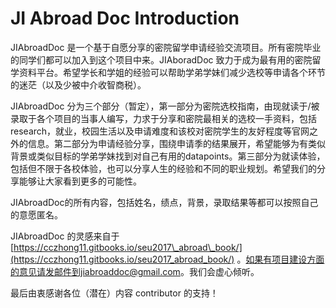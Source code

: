 # JI Abroad Doc Introduction

JIAbroadDoc 是一个基于自愿分享的密院留学申请经验交流项目。所有密院毕业的同学们都可以加入到这个项目中来。JIAboradDoc 致力于成为最有用的密院留学资料平台。希望学长和学姐的经验可以帮助学弟学妹们减少选校等申请各个环节的迷茫（以及少被中介收智商税）。

JIAbroadDoc 分为三个部分（暂定），第一部分为密院选校指南，由现就读于/被录取于各个项目的当事人编写，力求于分享和密院最相关的选校一手资料，包括research，就业，校园生活以及申请难度和该校对密院学生的友好程度等官网之外的信息。第二部分为申请经验分享，围绕申请季的结果展开，希望能够为有类似背景或类似目标的学弟学妹找到对自己有用的datapoints。第三部分为就读体验，包括但不限于各校体验，也可以分享人生的经验和不同的职业规划。希望我们的分享能够让大家看到更多的可能性。

JIAbroadDoc的所有内容，包括姓名，绩点，背景，录取结果等都可以按照自己的意愿匿名。

JIAbroadDoc 的灵感来自于 [https://cczhong11.gitbooks.io/seu2017\_abroad\_book/](https://cczhong11.gitbooks.io/seu2017_abroad_book/) 。如果有项目建设方面的意见请发邮件到jiabroaddoc@gmail.com。我们会虚心倾听。

最后由衷感谢各位（潜在）内容 contributor 的支持！

